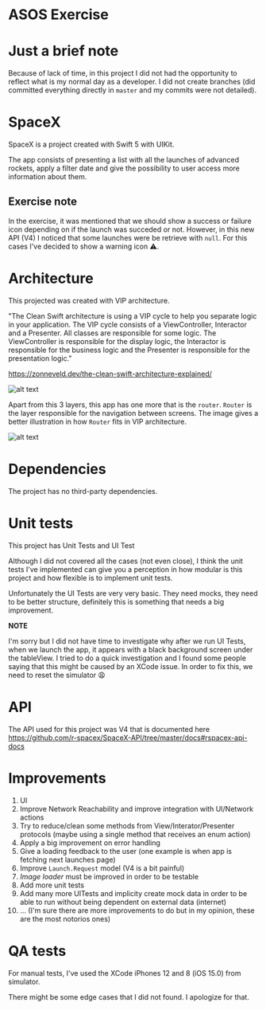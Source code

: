 # ASOS Exercise

# Just a brief note
Because of lack of time, in this project I did not had the opportunity to reflect what is my normal day as a developer.
I did not create branches (did committed everything directly in `master` and my commits were not detailed).

# SpaceX
SpaceX is a project created with Swift 5 with UIKit.

The app consists of presenting a list with all the launches of advanced rockets, apply a filter date and give the possibility to user access more information about them.

## Exercise note

In the exercise, it was mentioned that we should show a success or failure icon depending on if the launch was succeded or not. However, in this new API (V4) I noticed that some launches were be retrieve with `null`. For this cases I've decided to show a warning icon ⚠️.

# Architecture
This projected was created with VIP architecture.

"The Clean Swift architecture is using a VIP cycle to help you separate logic in your application. The VIP cycle consists of a ViewController, Interactor and a Presenter. All classes are responsible for some logic. The ViewController is responsible for the display logic, the Interactor is responsible for the business logic and the Presenter is responsible for the presentation logic."

https://zonneveld.dev/the-clean-swift-architecture-explained/

![alt text](https://zonneveld.dev/wp-content/uploads/2019/05/VIP-CleanSwift-cycle.png)

Apart from this 3 layers, this app has one more that is the `router`. `Router` is the layer responsible for the navigation between screens. The image gives a better illustration in how `Router` fits in VIP architecture.

![alt text](https://miro.medium.com/max/1400/1*eSER5qbVsRS4snwmVp64Tg.png)

# Dependencies
The project has no third-party dependencies.

# Unit tests
This project has Unit Tests and UI Test

Although I did not covered all the cases (not even close), I think the unit tests I've implemented can give you a perception in how modular is this project and how flexible is to implement unit tests.

Unfortunately the UI Tests are very very basic. They need mocks, they need to be better structure, definitely this is something that needs a big improvement.


**NOTE**

I'm sorry but I did not have time to investigate why after we run UI Tests, when we launch the app, it appears with a black background screen under the tableView. I tried to do a quick investigation and I found some people saying that this might be caused by an XCode issue.
In order to fix this, we need to reset the simulator 😩

# API
The API used for this project was V4 that is documented here https://github.com/r-spacex/SpaceX-API/tree/master/docs#rspacex-api-docs

# Improvements
1. UI
2. Improve Network Reachability and improve integration with UI/Network actions
3. Try to reduce/clean some methods from View/Interator/Presenter protocols (maybe using a single method that receives an enum action)
4. Apply a big improvement on error handling
5. Give a loading feedback to the user (one example is when app is fetching next launches page)
6. Improve `Launch.Request` model (V4 is a bit painful)
7. *Image loader* must be improved in order to be testable
8. Add more unit tests
9. Add many more UITests and implicity create mock data in order to be able to run without being dependent on external data (internet)
10. ...
(I'm sure there are more improvements to do but in my opinion, these are the most notorios ones)

# QA tests
For manual tests, I've used the XCode iPhones 12 and 8 (iOS 15.0) from simulator.

There might be some edge cases that I did not found. I apologize for that.
